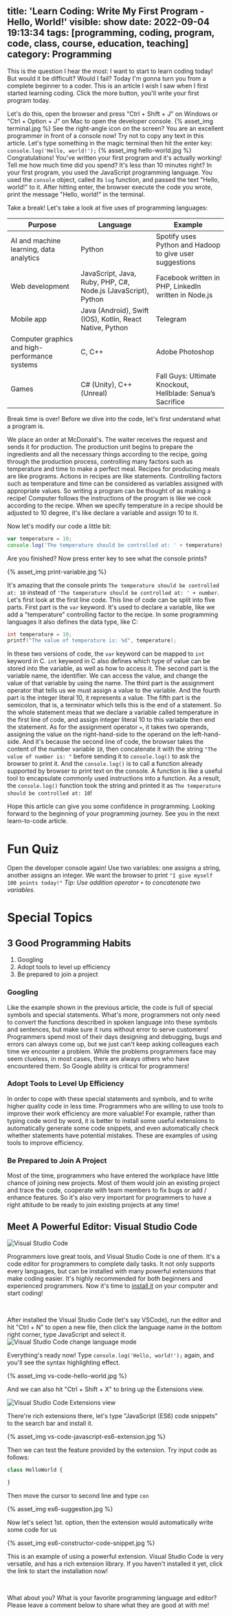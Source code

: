 title: 'Learn Coding: Write My First Program - Hello, World!'
visible: show
date: 2022-09-04 19:13:34
tags: [programming, coding, program, code, class, course, education, teaching]
category: Programming
---

This is the question I hear the most: I want to start to learn coding today! But would it be difficult? Would I fail? Today I'm gonna turn you from a complete beginner to a coder. This is an article I wish I saw when I first started learning coding. Click the more button, you'll write your first program today.

<!--more-->

Let's do this, open the browser and press "Ctrl + Shift + J" on Windows or "Ctrl + Option + J" on Mac to open the developer console.
{% asset_img terminal.jpg %}
See the right-angle icon on the screen? You are an excellent programmer in front of a console now! Try not to copy any text in this article. Let's type something in the magic terminal then hit the enter key: `console.log('Hello, world!');`
{% asset_img hello-world.jpg %}
Congratulations! You've written your first program and it's actually working! Tell me how much time did you spend? It's less than 10 minutes right? In your first program, you used the JavaScript programming language. You used the `console` object, called its `log` function, and passed the text "Hello, world!" to it. After hitting enter, the browser execute the code you wrote, print the message "Hello, world!" in the terminal.

Take a break! Let's take a look at five uses of programming languages:

| Purpose                                        | Language                                                      | Example                                                    |
| ---------------------------------------------- | ------------------------------------------------------------- | ---------------------------------------------------------- |
| AI and machine learning, data analytics        | Python                                                        | Spotify uses Python and Hadoop to give user suggestions    |
| Web development                                | JavaScript, Java, Ruby, PHP, C#, Node.js (JavaScript), Python | Facebook written in PHP, LinkedIn written in Node.js       |
| Mobile app                                     | Java (Android), Swift (IOS), Kotlin, React Native, Python     | Telegram                                                   |
| Computer graphics and high-performance systems | C, C++                                                        | Adobe Photoshop                                            |
| Games                                          | C# (Unity), C++ (Unreal)                                      | Fall Guys: Ultimate Knockout, Hellblade: Senua’s Sacrifice |

Break time is over! Before we dive into the code, let's first understand what a program is.

We place an order at McDonald's. The waiter receives the request and sends it for production. The production unit begins to prepare the ingredients and all the necessary things according to the recipe, going through the production process, controlling many factors such as temperature and time to make a perfect meal. Recipes for producing meals are like programs. Actions in recipes are like statements. Controlling factors such as temperature and time can be considered as variables assigned with appropriate values. So writing a program can be thought of as making a recipe! Computer follows the instructions of the program is like we cook according to the recipe. When we specify temperature in a recipe should be adjusted to 10 degree, it's like declare a variable and assign 10 to it.

Now let's modify our code a little bit:
```javascript
var temperature = 10;
console.log('The temperature should be controlled at: ' + temperature);
```

Are you finished? Now press enter key to see what the console prints?

{% asset_img print-variable.jpg %}

It's amazing that the console prints `The temperature should be controlled at: 10` instead of `'The temperature should be controlled at: ' + number`. Let's first look at the first line code. This line of code can be split into five parts. First part is the `var` keyword. It's used to declare a variable, like we add a "temperature" controlling factor to the recipe. In some programming languages it also defines the data type, like C:
```c
int temperature = 10;
printf("The value of temperature is: %d", temperature);
```
In these two versions of code, the `var` keyword can be mapped to `int` keyword in C. `int` keyword in C also defines which type of value can be stored into the variable, as well as how to access it. The second part is the variable name, the identifier. We can access the value, and change the value of that variable by using the name. The third part is the assignment operator that tells us we must assign a value to the variable. And the fourth part is the integer literal 10, it represents a value. The fifth part is the semicolon, that is, a terminator which tells this is the end of a statement. So the whole statement meas that we declare a variable called temperature in the first line of code, and assign integer literal 10 to this variable then end the statement. As for the assignment operator `=`, it takes two operands, assigning the value on the right-hand-side to the operand on the left-hand-side. And it's because the second line of code, the browser takes the content of the number variable `10`, then concatenate it with the string `"The value of number is: "` before sending it to `console.log()` to ask the browser to print it. And the `console.log()` is to call a function already supported by browser to print text on the console. A function is like a useful tool to encapsulate commonly used instructions into a function. As a result, the `console.log()` function took the string and printed it as `The temperature should be controlled at: 10`!

Hope this article can give you some confidence in programming. Looking forward to the beginning of your programming journey. See you in the next learn-to-code article.

# Fun Quiz
Open the developer console again! Use two variables: one assigns a string, another assigns an integer. We want the browser to print `"I give myself 100 points today!"`
*Tip: Use addition operator `+` to concatenate two variables.*

# Special Topics
## 3 Good Programming Habits
1. Googling
2. Adopt tools to level up efficiency
3. Be prepared to join a project

### Googling
Like the example shown in the previous article, the code is full of special symbols and special statements. What's more, programmers not only need to convert the functions described in spoken language into these symbols and sentences, but make sure it runs without error to serve customers! Programmers spend most of their days designing and debugging, bugs and errors can always come up, but we just can't keep asking colleagues each time we encounter a problem. While the problems programmers face may seem clueless, in most cases, there are always others who have encountered them. So Google ability is critical for programmers!

### Adopt Tools to Level Up Efficiency
In order to cope with these special statements and symbols, and to write higher quality code in less time. Programmers who are willing to use tools to improve their work efficiency are more valuable! For example, rather than typing code word by word, it is better to install some useful extensions to automatically generate some code snippets, and even automatically check whether statements have potential mistakes. These are examples of using tools to improve efficiency.

### Be Prepared to Join A Project
Most of the time, programmers who have entered the workplace have little chance of joining new projects. Most of them would join an existing project and trace the code, cooperate with team members to fix bugs or add / enhance features. So it's also very important for programmers to have a right attitude to be ready to join existing projects at any time!

## Meet A Powerful Editor: Visual Studio Code
![Visual Studio Code](https://code.visualstudio.com/assets/home/home-screenshot-win.png)

Programmers love great tools, and Visual Studio Code is one of them. It's a code editor for programmers to complete daily tasks. It not only supports every languages, but can be installed with many powerful extensions that make coding easier. It's highly recommended for both beginners and experienced programmers. Now it's time to [install it](https://code.visualstudio.com/) on your computer and start coding!

<link href="https://cdnjs.cloudflare.com/ajax/libs/mdb-ui-kit/4.3.0/mdb.min.css" rel="stylesheet">
<link href="https://cdnjs.cloudflare.com/ajax/libs/font-awesome/6.0.0/css/all.min.css" rel="stylesheet">
<script type="text/javascript" src="https://cdnjs.cloudflare.com/ajax/libs/mdb-ui-kit/4.3.0/mdb.min.js"
></script>
<div style="text-align: center;">
    <a class="btn btn-primary" href="https://code.visualstudio.com/" style="color: white; text-decoration: none;">
        <i class="fa-solid fa-download me-2"></i>
        Get Latest Visual Studio Code
    </a>
</div>

After installed the Visual Studio Code (let's say VSCode), run the editor and hit "Ctrl + N" to open a new file, then click the language name in the bottom right corner, type JavaScript and select it.
![Visual Studio Code change language mode](https://code.visualstudio.com/assets/docs/getstarted/tips-and-tricks/change_syntax.gif)

Everything's ready now! Type `console.log('Hello, world!');` again, and you'll see the syntax highlighting effect.

{% asset_img vs-code-hello-world.jpg %}

And we can also hit "Ctrl + Shift + X" to bring up the Extensions view.

![Visual Studio Code Extensions view](https://code.visualstudio.com/assets/docs/editor/extension-marketplace/extensions-popular.png)

There're rich extensions there, let's type "JavaScript (ES6) code snippets" to the search bar and install it.

{% asset_img vs-code-javascript-es6-extension.jpg %}

Then we can test the feature provided by the extension. Try input code as follows:
```javascript
class HelloWorld {

}
```
Then move the cursor to second line and type `con`

{% asset_img es6-suggestion.jpg %}

Now let's select 1st. option, then the extension would automatically write some code for us

{% asset_img es6-constructor-code-snippet.jpg %}

This is an example of using a powerful extension. Visual Studio Code is very versatile, and has a rich extension library. If you haven't installed it yet, click the link to start the installation now!

<div style="text-align: center;">
    <a class="btn btn-primary" href="https://code.visualstudio.com/" style="color: white; text-decoration: none;">
        <i class="fa-solid fa-download me-2"></i>
        Get Latest Visual Studio Code
    </a>
</div>

What about you? What is your favorite programming language and editor? Please leave a comment below to share what they are good at with me!